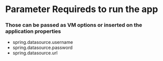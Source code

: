 # Parameter Requireds to run the app
### Those can be passed as VM options or inserted on the application properties
- spring.datasource.username
- spring.datasource.password
- spring.datasource.url
